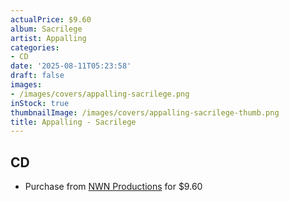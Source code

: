 ```yaml
---
actualPrice: $9.60
album: Sacrilege
artist: Appalling
categories:
- CD
date: '2025-08-11T05:23:58'
draft: false
images:
- /images/covers/appalling-sacrilege.png
inStock: true
thumbnailImage: /images/covers/appalling-sacrilege-thumb.png
title: Appalling - Sacrilege
---
```


## CD
* Purchase from [NWN Productions](http://shop.nwnprod.com/index.php?route=product/product&path=93&product_id=50440&sort=pd.name&order=ASC) for $9.60
